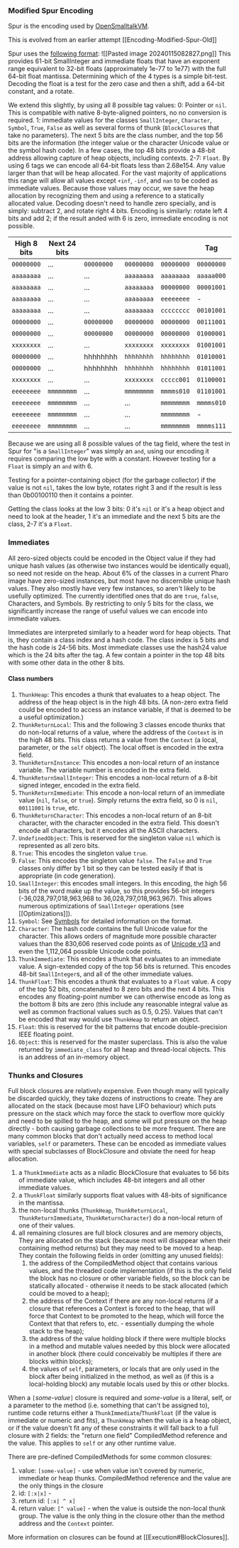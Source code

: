 ### Modified Spur Encoding
Spur is the encoding used by [OpenSmalltalkVM](https://github.com/OpenSmalltalk).

This is evolved from an earlier attempt [[Encoding-Modified-Spur-Old]]

Spur uses the [following format](https://clementbera.wordpress.com/2018/11/09/64-bits-immediate-floats/):
![[Pasted image 20240115082827.png]]
This provides 61-bit SmallInteger and immediate floats that have an exponent range equivalent to 32-bit floats (approximately 1e-77 to 1e77) with the full 64-bit float mantissa. Determining which of the 4 types is a simple bit-test. Decoding the float is a test for the zero case and then a shift, add a 64-bit constant, and a rotate.

We extend this slightly, by using all 8 possible tag values:
0: Pointer or `nil`. This is compatible with native 8-byte-aligned pointers, no no conversion is required.
1: immediate values for the classes `SmallInteger`, `Character`, `Symbol`, `True`, `False` as well as several forms of thunk (`BlockClosure`s that take no parameters). The next 5 bits are the class number, and the top 56 bits are the information (the integer value or the character Unicode value or the symbol hash code). In a few cases, the top 48 bits provide a 48-bit address allowing capture of heap objects, including contexts.
2-7: `Float`. By using 6 tags we can encode all 64-bit floats less than 2.68e154. Any value larger than that will be heap allocated. For the vast majority of applications this range will allow all values except `+inf`, `-inf`, and `nan` to be coded as immediate values. Because those values may occur, we save the heap allocation by recognizing them and using a reference to a statically allocated value. Decoding doesn't need to handle zero specially, and is simply: subtract 2, and rotate right 4 bits. Encoding is similarly: rotate left 4 bits and add 2; if the result anded with 6 is zero, immediate encoding is not possible.

| High 8 bits | Next 24 bits |            |            |            | Tag        | Type                   |
| ----------- | ------------ | ---------- | ---------- | ---------- | ---------- | ---------------------- |
| `00000000`  | ...          | `00000000` | `00000000` | `00000000` | `00000000` | `nil`                  |
| `aaaaaaaa`  | ...          | ...        | `aaaaaaaa` | `aaaaaaaa` | `aaaaa000` | pointer                |
| `aaaaaaaa`  | ...          | ...        | `aaaaaaaa` | `00000000` | `00001001` | `ThunkHeap`            |
| `aaaaaaaa`  | ...          | ...        | `aaaaaaaa` | `eeeeeeee` | -          | -                      |
| `aaaaaaaa`  | ...          | ...        | `aaaaaaaa` | `cccccccc` | `00101001` | `ThunkReturnCharacter` |
| `00000000`  | ...          | `00000000` | `00000000` | `00000000` | `00111001` | `true`                 |
| `00000000`  | ...          | `00000000` | `00000000` | `00000000` | `01000001` | `false`                |
| `xxxxxxxx`  | ...          | ...        | `xxxxxxxx` | `xxxxxxxx` | `01001001` | `SmallInteger`         |
| `00000000`  | ...          | hhhhhhhh   | `hhhhhhhh` | `hhhhhhhh` | `01010001` | `Symbol`               |
| `00000000`  | ...          | hhhhhhhh   | `hhhhhhhh` | `hhhhhhhh` | `01011001` | `Character`            |
| `xxxxxxxx`  | ...          | ...        | `xxxxxxxx` | `ccccc001` | `01100001` | `ThunkImmediate`       |
| `eeeeeeee`  | `mmmmmmmm`   | ...        | `mmmmmmmm` | `mmmms010` | `01101001` | `ThunkFloat`           |
| `eeeeeeee`  | `mmmmmmmm`   | ...        | ...        | `mmmmmmmm` | `mmmms010` | `Float`                |
| `eeeeeeee`  | `mmmmmmmm`   | ...        | ...        | `mmmmmmmm` | -          | `Float`                |
| `eeeeeeee`  | `mmmmmmmm`   | ...        | ...        | `mmmmmmmm` | `mmmms111` | `Float`                |

Because we are using all 8 possible values of the tag field, where the test in Spur for "is a `SmallInteger`" was simply an `and`, using our encoding it requires comparing the low byte with a constant. However testing for a `Float` is simply an `and` with 6.

Testing for a pointer-containing object (for the garbage collector) if the value is not `nil`, takes the low byte, rotates right 3 and if the result is less than 0b00100110 then it contains a pointer.

Getting the class looks at the low 3 bits: 0 it's `nil` or it's a heap object and need to look at the header, 1 it's an immediate and the next 5 bits are the class, 2-7 it's a `Float`.
### Immediates

All zero-sized objects could be encoded in the Object value if they had unique hash values (as otherwise two instances would be identically equal), so need not reside on the heap. About 6% of the classes in a current Pharo image have zero-sized instances, but most have no discernible unique hash values. They also mostly have very few instances, so aren't likely to be usefully optimized. The currently identified ones that do  are `true`, `false`, Characters, and Symbols. By restricting to only 5 bits for the class, we significantly increase the range of useful values we can encode into immediate values.

Immediates are interpreted similarly to a header word for heap objects. That is, they contain a class index and a hash code. The class index is 5 bits and the hash code is 24-56 bits. Most immediate classes use the hash24 value which is the 24 bits after the tag. A few contain a pointer in the top 48 bits with some other data in the other 8 bits.
#### Class numbers
1. `ThunkHeap`: This encodes a thunk that evaluates to a heap object. The address of the heap object is in the high 48 bits. (A non-zero extra field could be encoded to access an instance variable, if that is deemed to be a useful optimization.)
2. `ThunkReturnLocal`: This and the following 3 classes encode thunks that do non-local returns of a value, where the address of the `Context` is in the high 48 bits. This class returns a value from the `Context` (a local, parameter, or the `self` object). The local offset is encoded in the extra field.
3. `ThunkReturnInstance`: This encodes a non-local return of an instance variable. The variable number is encoded in the extra field.
4. `ThunkReturnSmallInteger`: This encodes a non-local return of a 8-bit signed integer, encoded in the extra field.
5. `ThunkReturnImmediate`: This encode a non-local return of an immediate value (`nil`, `false`, or `true`). Simply returns the extra field, so 0 is `nil`, `00111001` is `true`, etc.
6. `ThunkReturnCharacter`: This encodes a non-local return of an 8-bit character, with the character encoded in the extra field. This doesn't encode all characters, but it encodes all the ASCII characters.
7. `UndefinedObject`: This is reserved for the singleton value `nil` which is represented as all zero bits. 
8. `True`: This encodes the singleton value `true`.
9. `False`: This encodes the singleton value `false`. The `False` and `True` classes only differ by 1 bit so they can be tested easily if that is appropriate (in code generation).
10. `SmallInteger`: this encodes small integers. In this encoding, the high 56 bits of the word make up the value, so this provides 56-bit integers (-36,028,797,018,963,968 to 36,028,797,018,963,967). This allows numerous optimizations of `SmallInteger` operations (see [[Optimizations]]).
11. `Symbol`: See [Symbols](Symbols.md) for detailed information on the format.
12. `Character`: The hash code contains the full Unicode value for the character. This allows orders of magnitude more possible character values than the 830,606 reserved code points as of [Unicode v13](https://www.unicode.org/versions/stats/charcountv13_0.html) and even the 1,112,064 possible Unicode code points.
13. `ThunkImmediate`: This encodes  a thunk that evaluates to an immediate value. A sign-extended copy of the top 56 bits is returned. This encodes 48-bit `SmallInteger`s, and all of the other immediate values.
14. `ThunkFloat`: This encodes  a thunk that evaluates to a `Float` value. A copy of the top 52 bits, concatenated to 8 zero bits and the next 4 bits. This encodes any floating-point number we can otherwise encode as long as the bottom 8 bits are zero (this include any reasonable integral value as well as common fractional values such as 0.5, 0.25). Values that can't be encoded that way would use `ThunkHeap` to return an object.
15. `Float`: this is reserved  for the bit patterns that encode double-precision IEEE floating point.
16. `Object`: this is reserved for the master superclass. This is also the value returned by `immediate_class` for all heap and thread-local objects. This is an address of an in-memory object.

### Thunks and Closures
Full block closures are relatively expensive. Even though many will typically be discarded quickly, they take dozens of instructions to create. They are allocated on the stack (because most have LIFO behaviour) which puts pressure on the stack which may force the stack to overflow more quickly and need to be spilled to the heap, and some will put pressure on the heap directly - both causing garbage collections to be more frequent. There are many common blocks that don't actually need access to method local variables, `self` or parameters. These can be encoded as immediate values with special subclasses of BlockClosure and obviate the need for heap allocation. 
1. a `ThunkImmediate` acts as a niladic BlockClosure that evaluates to 56 bits of immediate value, which includes 48-bit integers and all other immediate values.
2. a `ThunkFloat` similarly supports float values with 48-bits of significance in the mantissa.
3. the non-local thunks (`ThunkHeap`, `ThunkReturnLocal`, `ThunkReturnImmediate`, `ThunkReturnCharacter`) do a non-local return of one of their values.
4. all remaining closures are full block closures and are memory objects, They are allocated on the stack (because most will disappear when their containing method returns) but they may need to be moved to a heap. They contain the following fields in order (omitting any unused fields):
	1. the address of the CompiledMethod object that contains various values, and the threaded code implementation (if this is the only field the block has no closure or other variable fields, so the block can be statically allocated - otherwise it needs to be stack allocated (which could be moved to a heap);
	2. the address of the Context if there are any non-local returns (if a closure that references a Context is forced to the heap, that will force that Context to be promoted to the heap, which will force the Context that that refers to, etc. - essentially dumping the whole stack to the heap);
	3. the address of the value holding block if there were multiple blocks in a method and mutable values needed by this block were allocated in another block (there could conceivably be multiples if there are blocks within blocks);
	4. the values of `self`, parameters, or locals that are only used in the block after being initialized in the method, as well as (if this is a local-holding block) any mutable locals used by this or other blocks.

When a `[`*some-value*`]` closure is required and *some-value* is a literal, self, or a parameter to the method (i.e. something that can't be assigned to), runtime code returns either a `ThunkImmediate`/`ThunkFloat` (if the value is immediate or numeric and fits), a `ThunkHeap` when the value is a heap object, or if the value doesn't fit any of these constraints it will fall back to a full closure with 2 fields: the "return one field" CompiledMethod reference and the value. This applies to `self` or any other runtime value.

There are pre-defined CompiledMethods for some common closures:
1. value:  `[some-value]` - use when value isn't covered by numeric, immediate or heap thunks. CompiledMethod reference and the value are the only things in the closure 
2. id: `[:x|x]` - 
3. return id: `[:x| ^ x]`
4. return value: `[^ value]` - when the value is outside the non-local thunk group. The value is the only thing in the closure other than the method address and the `Context` pointer.

More information on closures can be found at [[Execution#BlockClosures]].